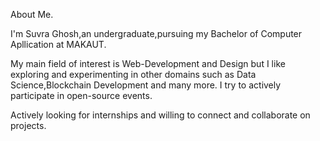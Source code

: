 

<!--
**suvraghosh/suvraghosh** is a ✨ _special_ ✨ repository because its `README.md` (this file) appears on your GitHub profile.

Here are some ideas to get you started:

- 🔭 I’m currently working on ...
- 🌱 I’m currently learning ...
- 👯 I’m looking to collaborate on ...
- 🤔 I’m looking for help with ...
- 💬 Ask me about ...
- 📫 How to reach me: ...
- 😄 Pronouns: ...
- ⚡ Fun fact: ...
-->
About Me.

I'm Suvra Ghosh,an undergraduate,pursuing my Bachelor of Computer Apllication at MAKAUT.

My main field of interest is Web-Development and Design but I like exploring and experimenting in other domains such as Data Science,Blockchain Development and many more. I try to actively participate in open-source events.

Actively looking for internships and willing to connect and collaborate on projects.
